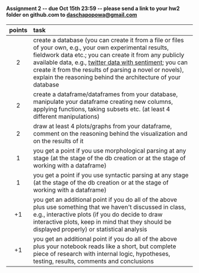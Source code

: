#### Assignment 2 -- due Oct 15th 23:59 -- please send a link to your hw2 folder on github.com to daschapopowa@gmail.com

| points        | task           | 
| :-------------: |:-------------| 
|  2     | create a database (you can create it from a file or files of your own, e.g., your own experimental results, fieldwork data etc.; you can create it from any publicly available data, e.g., [twitter data with sentiment](https://raw.githubusercontent.com/vineetdhanawat/twitter-sentiment-analysis/master/datasets/Sentiment%20Analysis%20Dataset%20100000.csv); you can create it from the results of parsing a novel or novels), explain the reasoning behind the architecture of your database | 
|  2   | create a dataframe/dataframes from your database, manipulate your dataframe creating new columns, applying functions, taking subsets etc. (at least 4 different manipulations) |   
| 2 | draw at least 4 plots/graphs from your dataframe, comment on the reasoning behind the visualization and on the results of it | 
| 1 | you get a point if you use morphological parsing at any stage (at the stage of the db creation or at the stage of working with a dataframe) |
| 1 | you get a point if you use syntactic parsing at any stage (at the stage of the db creation or at the stage of working with a dataframe) |
| +1 | you get an additional point if you do all of the above plus use something that we haven't discussed in class, e.g., interactive plots (if you do decide to draw interactive plots, keep in mind that they should be displayed properly) or statistical analysis |
| +1 | you get an additional point if you do all of the above plus your notebook reads like a short, but complete piece of research with internal logic, hypotheses, testing, results, comments and conclusions |
